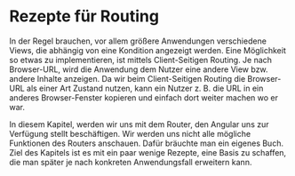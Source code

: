 # Rezepte für Routing

In der Regel brauchen, vor allem größere Anwendungen verschiedene Views, die abhängig von eine Kondition angezeigt werden.
Eine Möglichkeit so etwas zu implementieren, ist mittels Client-Seitigen Routing.
Je nach Browser-URL, wird die Anwendung dem Nutzer eine andere View bzw. andere Inhalte anzeigen.
Da wir beim Client-Seitigen Routing die Browser-URL als einer Art Zustand nutzen, kann ein Nutzer z. B. die URL in ein anderes Browser-Fenster kopieren und einfach dort weiter machen wo er war.

In diesem Kapitel, werden wir uns mit dem Router, den Angular uns zur Verfügung stellt beschäftigen.
Wir werden uns nicht alle mögliche Funktionen des Routers anschauen.
Dafür bräuchte man ein eigenes Buch.
Ziel des Kapitels ist es mit ein paar wenige Rezepte, eine Basis zu schaffen, die man später je nach konkreten Anwendungsfall erweitern kann.

